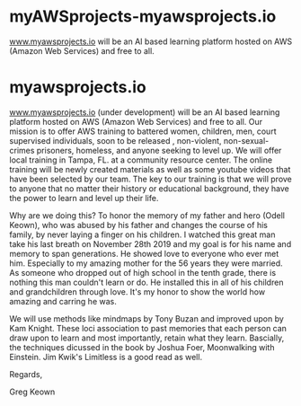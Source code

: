 # myAWSprojects-myawsprojects.io
www.myawsprojects.io will be an AI based learning platform hosted on AWS (Amazon Web Services) and free to all.

# myawsprojects.io
www.myawsprojects.io (under development) will be an AI based learning platform hosted on AWS (Amazon Web Services) and free to all.
Our mission is to offer AWS training to battered women, children, men, court supervised individuals, soon to be released , non-violent, non-sexual-crimes prisoners, homeless, and anyone seeking to level up. We will offer local training in Tampa, FL. at a community resource center. The online training will be newly created materials as well as some youtube videos that have been selected by our team. The key to our training is that we will prove to anyone that no matter their history or educational background, they have the power to learn and level up their life.

Why are we doing this? To honor the memory of my father and hero (Odell Keown), who was abused by his father and changes the course of his family, by never laying a finger on his children. I watched this great man take his last breath on November 28th 2019 and my goal is for his name and memory to span generations. He showed love to everyone who ever met him. Especially to my amazing mother for the 56 years they were married. As someone who dropped out of high school in the tenth grade, there is nothing this man couldn't learn or do.  He installed this in all of his children and grandchildren through love. It's my honor to show the world how amazing and carring he was. 

We will use methods like mindmaps by Tony Buzan and improved upon by Kam Knight. These loci association to past memories that each person can draw upon to learn and most importantly, retain what they learn. Bascially, the techniques dicussed in the book by Joshua Foer, Moonwalking with Einstein. Jim Kwik's Limitless is a good read as well.  

Regards,

Greg Keown
